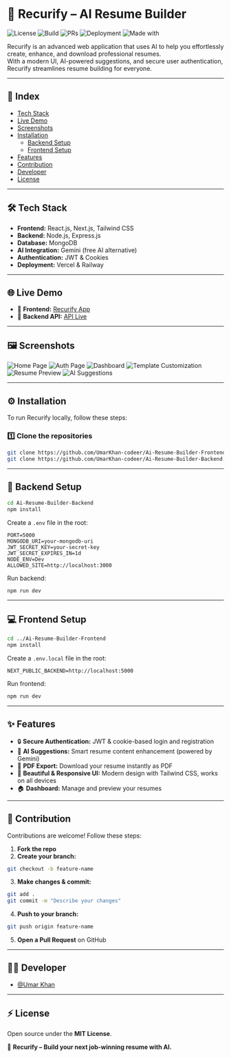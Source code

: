 
# 🧠 Recurify – AI Resume Builder

![License](https://img.shields.io/badge/License-MIT-green.svg)
![Build](https://img.shields.io/badge/Build-Passing-brightgreen.svg)
![PRs](https://img.shields.io/badge/PRs-Welcome-blue.svg)
![Deployment](https://img.shields.io/badge/Deployed-Vercel%20%26%20Railway-blueviolet)
![Made with](https://img.shields.io/badge/Made%20with-❤️-red)

Recurify is an advanced web application that uses AI to help you effortlessly create, enhance, and download professional resumes.  
With a modern UI, AI-powered suggestions, and secure user authentication, Recurify streamlines resume building for everyone.

---

## 📌 Index

- [Tech Stack](#-tech-stack)
- [Live Demo](#-live-demo)
- [Screenshots](#-screenshots)
- [Installation](#️-installation)
  - [Backend Setup](#-backend-setup)
  - [Frontend Setup](#-frontend-setup)
- [Features](#-features)
- [Contribution](#-contribution)
- [Developer](#-developer)
- [License](#-license)

---

## 🛠 Tech Stack

- **Frontend:** React.js, Next.js, Tailwind CSS
- **Backend:** Node.js, Express.js
- **Database:** MongoDB
- **AI Integration:** Gemini (free AI alternative)
- **Authentication:** JWT & Cookies
- **Deployment:** Vercel & Railway

---

## 🌐 Live Demo

- 🔗 **Frontend:** [Recurify App](https://ai-resume-builder-nine-pi.vercel.app/)
- 🔗 **Backend API:** [API Live](https://ai-reume-builder-backend-production.up.railway.app)

---

## 🖼 Screenshots

![Home Page](./screenshots/Home.PNG)
![Auth Page](./screenshots/auth-page.png)
![Dashboard](./screenshots/Dashboard.png)
![Template Customization](./screenshots/ThemeCust.png)
![Resume Preview](./screenshots/resume-preview.PNG)
![AI Suggestions](./screenshots/AISuggestions.png)

---

## ⚙️ Installation

To run Recurify locally, follow these steps:

### 1️⃣ Clone the repositories

```bash
git clone https://github.com/UmarKhan-codeer/Ai-Resume-Builder-Frontend.git
git clone https://github.com/UmarKhan-codeer/Ai-Resume-Builder-Backend.git
```

---

## 🔧 Backend Setup

```bash
cd Ai-Resume-Builder-Backend
npm install
```

Create a `.env` file in the root:

```env
PORT=5000
MONGODB_URI=your-mongodb-uri
JWT_SECRET_KEY=your-secret-key
JWT_SECRET_EXPIRES_IN=1d
NODE_ENV=Dev
ALLOWED_SITE=http://localhost:3000
```

Run backend:

```bash
npm run dev
```

---

## 💻 Frontend Setup

```bash
cd ../Ai-Resume-Builder-Frontend
npm install
```

Create a `.env.local` file in the root:

```env
NEXT_PUBLIC_BACKEND=http://localhost:5000
```

Run frontend:

```bash
npm run dev
```

---

## ✨ Features

- 🔒 **Secure Authentication:** JWT & cookie-based login and registration
- 🧠 **AI Suggestions:** Smart resume content enhancement (powered by Gemini)
- 📄 **PDF Export:** Download your resume instantly as PDF
- 🎨 **Beautiful & Responsive UI:** Modern design with Tailwind CSS, works on all devices
- 🏠 **Dashboard:** Manage and preview your resumes

---

## 🤝 Contribution

Contributions are welcome! Follow these steps:

1. **Fork the repo**
2. **Create your branch:**
```bash
git checkout -b feature-name
```
3. **Make changes & commit:**
```bash
git add .
git commit -m "Describe your changes"
```
4. **Push to your branch:**
```bash
git push origin feature-name
```
5. **Open a Pull Request** on GitHub

---

## 👨‍💻 Developer

- [@Umar Khan](https://github.com/UmarKhan-codeer)

---

## ⚡ License

Open source under the **MIT License**.

🚀 **Recurify – Build your next job-winning resume with AI.**
